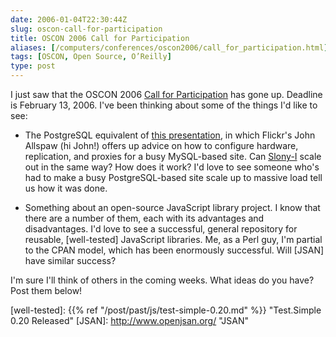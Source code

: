 ```yaml
--- 
date: 2006-01-04T22:30:44Z
slug: oscon-call-for-participation
title: OSCON 2006 Call for Participation
aliases: [/computers/conferences/oscon2006/call_for_participation.html]
tags: [OSCON, Open Source, O’Reilly]
type: post
---
```


I just saw that the OSCON 2006 [Call for Participation] has gone up. Deadline is
February 13, 2006. I've been thinking about some of the things I'd like to see:

-   The PostgreSQL equivalent of [this presentation], in which Flickr's John
    Allspaw (hi John!) offers up advice on how to configure hardware,
    replication, and proxies for a busy MySQL-based site. Can [Slony-I] scale
    out in the same way? How does it work? I'd love to see someone who's had to
    make a busy PostgreSQL-based site scale up to massive load tell us how it
    was done.

-   Something about an open-source JavaScript library project. I know that there
    are a number of them, each with its advantages and disadvantages. I'd love
    to see a successful, general repository for reusable, [well-tested]
    JavaScript libraries. Me, as a Perl guy, I'm partial to the CPAN model,
    which has been enormously successful. Will [JSAN] have similar success?

I'm sure I'll think of others in the coming weeks. What ideas do you have? Post
them below!

  [Call for Participation]: http://conferences.oreillynet.com/cs/os2006/create/e_sess/
    "O'Reilly Open Source Convention - July - 24-28, 2006 - Portland, OR: Call For Participation"
  [this presentation]: https://blog.flickr.com/flickrblog/2005/10/lamp.html
    "Hardware Layouts for LAMP Installations"
  [Slony-I]: http://slony.info/ "Slony-I—A replication system for PostgreSQL"
  [well-tested]: {{% ref "/post/past/js/test-simple-0.20.md" %}}
    "Test.Simple 0.20 Released"
  [JSAN]: http://www.openjsan.org/ "JSAN"
